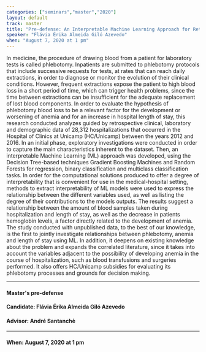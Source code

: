 ```yaml
---
categories: ["seminars","master","2020"]
layout: default
track: master
title: "Pre-defense: An Interpretable Machine Learning Approach for Retrospective Evaluation of Inpatient Blood Loss Due to Phlebotomy Protocols"
speaker: "Flávia Érika Almeida Giló Azevedo"
when: "August 7, 2020 at 1 pm"
---
```


In medicine, the procedure of drawing blood from a patient for laboratory tests is called phlebotomy. Inpatients are submitted to phlebotomy protocols that include successive requests for tests, at rates that can reach daily extractions, in order to diagnose or monitor the evolution of their clinical conditions. However, frequent extractions expose the patient to high blood loss in a short period of time, which can trigger health problems, since the time between extractions can be insufficient for the adequate replacement of lost blood components. In order to evaluate the hypothesis of phlebotomy blood loss to be a relevant factor for the development or worsening of anemia and for an increase in hospital length of stay, this research conducted analyzes guided by retrospective clinical, laboratory and demographic data of 28,312 hospitalizations that occurred in the Hospital of Clinics at Unicamp (HC/Unicamp) between the years 2012 and 2016. In an initial phase, exploratory investigations were conducted in order to capture the main characteristics inherent to the dataset. Then, an interpretable Machine Learning (ML) approach was developed, using the Decision Tree-based techniques Gradient Boosting Machines and Random Forests for regression, binary classification and multiclass classification tasks. In order for the computational solutions produced to offer a degree of interpretability that is convenient for use in the medical-hospital setting, methods to extract interpretability of ML models were used to express the relationship between the different variables used, as well as listing the degree of their contributions to the models outputs. The results suggest a relationship between the amount of blood samples taken during hospitalization and length of stay, as well as the decrease in patients hemoglobin levels, a factor directly related to the development of anemia. The study conducted with unpublished data, to the best of our knowledge, is the first to jointly investigate relationships between phlebotomy, anemia and length of stay using ML. In addition, it deepens on existing knowledge about the problem and expands the correlated literature, since it takes into account the variables adjacent to the possibility of developing anemia in the course of hospitalization, such as blood transfusions and surgeries performed. It also offers HC/Unicamp subsidies for evaluating its phlebotomy processes and grounds for decision making.

<hr>

#### Master's pre-defense
#### Candidate: Flávia Érika Almeida Giló Azevedo
#### Advisor: André Santanchè

<hr>

#### When: August 7, 2020 at 1 pm
